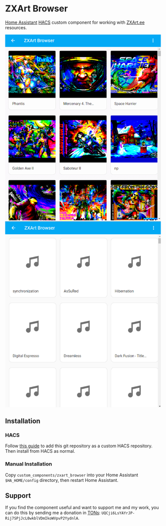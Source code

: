 # ZXArt Browser

[Home Assistant](https://www.home-assistant.io/) [HACS](https://hacs.xyz/) custom component for working with [ZXArt.ee](https://zxart.ee) resources.

![image](images/screen01.png)
![image](images/screen02.png)

## Installation

### HACS

Follow [this guide](https://hacs.xyz/docs/faq/custom_repositories/) to add this git repository as a custom HACS repository. Then install from HACS as normal.

### Manual Installation

Copy `custom_components/zxart_browser` into your Home Assistant `$HA_HOME/config` directory, then restart Home Assistant.

## Support

If you find the component useful and want to support me and my work, you can do this by sending me a donation in [TONs](https://ton.org/): `UQCji6LsYAYrJP-Rij7SPjJcL0wkblVDmIkoWVpvP2YydnlA`.
